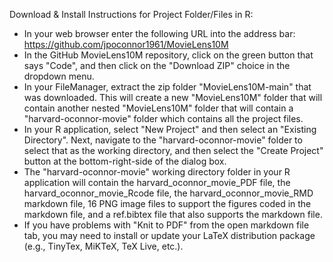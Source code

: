 Download & Install Instructions for Project Folder/Files in R:
- In your web browser enter the following URL into the address bar:  https://github.com/jpoconnor1961/MovieLens10M
- In the GitHub MovieLens10M repository, click on the green button that says "Code", and then click on the "Download ZIP" choice in the dropdown menu.
- In your FileManager, extract the zip folder "MovieLens10M-main" that was downloaded.  This will create a new "MovieLens10M" folder that will contain another nested "MovieLens10M" folder that will contain a "harvard-oconnor-movie" folder which contains all the project files.
- In your R application, select "New Project" and then select an "Existing Directory".  Next, navigate to the "harvard-oconnor-movie" folder to select that as the working directory, and then select the "Create Project" button at the bottom-right-side of the dialog box.
- The "harvard-oconnor-movie" working directory folder in your R application will contain the harvard_oconnor_movie_PDF file, the harvard_oconnor_movie_Rcode file, the harvard_oconnor_movie_RMD markdown file, 16 PNG image files to support the figures coded in the markdown file, and a ref.bibtex file that also supports the markdown file.
- If you have problems with "Knit to PDF" from the open markdown file tab, you may need to install or update your LaTeX distribution package (e.g., TinyTex, MiKTeX, TeX Live, etc.). 

